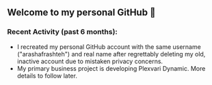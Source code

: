 ## Welcome to my personal GitHub 👋


### Recent Activity (past 6 months):
- I recreated my personal GitHub account with the same username ("arashafrashteh") and real name after regrettably deleting my old, inactive account due to mistaken privacy concerns.
- My primary business project is developing Plexvari Dynamic. More details to follow later.
